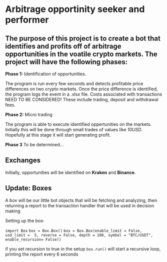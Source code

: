 # Arbitrage opportinity seeker and performer

## The purpose of this project is to create a bot that identifies and profits off of arbitrage opportunities in the voatile crypto markets. The project will have the following phases:

**Phase 1:**
Identification of opportunities.

The program is run every few seconds and detects profitable price differences on two crypto markets. Once the price difference is identified, the program logs the event in a .xlsx file. Costs associated with transactions NEED TO BE CONSIDERED! These include trading, deposit and withdrawal fees.

**Phase 2:**
Micro trading

The program is able to execute identified oppertunities on the markets. Initially this will be done through small trades of values like _10USD_. Hopefully at this stage it will start generating profit.

**Phase 3**
To be determined...

## Exchanges
Initially, opportunities will be identified on **Kraken** and **Binance**.

## Update: Boxes
A box will be our little bot objects that will be fetching and analyzing, then returning a report to the transaction handler that will be used in decision making


Setting up the box:

`import Box`
`box = Box.Box()`
`box = Box.Box(enable_limit = False, usd_limit =  5, reverse = False, depth = 100, symbol = "BTC/USDT", enable_recursion= False))`

if you set recursion to true in the setup `box.run()` will start a recursive loop, printing the report every 6 seconds



